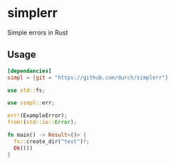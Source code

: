 # simplerr
Simple errors in Rust

## Usage 

```toml
[dependancies]
simpl = {git = "https://github.com/durch/simplerr"}
```

```rust
use std::fs;

use simpl::err;

err!(ExampleError);
from!(std::io::Error);

fn main() -> Result<()> {
  fs::create_dir("test")?;
  Ok(())
}

```
